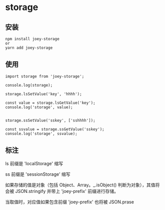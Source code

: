 # storage

## 安装

```
npm install joey-storage
or 
yarn add joey-storage

```

## 使用

```
import storage from 'joey-storage';

console.log(storage);

storage.lsSetValue('key', 'hhhh');

const value = storage.lsGetValue('key');
console.log('storage', value);


storage.ssSetValue('sskey', ['sshhhh']);

const ssvalue = storage.ssGetValue('sskey');
console.log('storage', ssvalue);
```

## 标注

ls 前缀是 'localStorage' 缩写

ss 前缀是 'sessionStorage' 缩写

如果存储的值是对象（包括 Object、Array。_.isObject() 判断为对象），其值将会被 JSON.stringify 并带上 'joey-prefix' 前缀进行存储。

当取值时，对应值如果包含前缀 'joey-prefix' 也将被 JSON.prase
